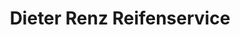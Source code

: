 ---
title: "Dieter Renz Reifenservice"
url: /babenhausen/dieter-renz-reifenservice/
shop: Reifen
---
